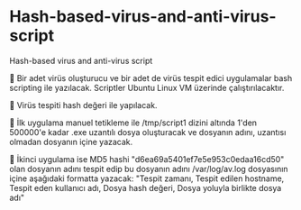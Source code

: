 # Hash-based-virus-and-anti-virus-script

Hash-based virus and anti-virus script

 Bir adet virüs oluşturucu ve bir adet de virüs tespit edici uygulamalar bash scripting ile yazılacak. Scriptler Ubuntu Linux VM üzerinde çalıştırılacaktır.

 Virüs tespiti hash değeri ile yapılacak.

 İlk uygulama manuel tetikleme ile /tmp/script1 dizini altında 1'den 500000'e kadar .exe uzantılı dosya oluşturacak ve dosyanın adını, uzantısı olmadan dosyanın içine yazacak.

 İkinci uygulama ise MD5 hashi "d6ea69a5401ef7e5e953c0edaa16cd50" olan dosyanın adını tespit edip bu dosyanın adını /var/log/av.log dosyasının içine aşağıdaki formatta yazacak: "Tespit zamanı, Tespit edilen hostname, Tespit eden kullanıcı adı, Dosya hash değeri, Dosya yoluyla birlikte dosya adı"

